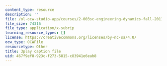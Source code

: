 ```yaml
---
content_type: resource
description: ''
file: /ol-ocw-studio-app/courses/2-003sc-engineering-dynamics-fall-2011/467f9ef8923cf2735815c83941e6eab8_QHTJK0v404U.srt
file_size: 74316
file_type: application/x-subrip
learning_resource_types: []
license: https://creativecommons.org/licenses/by-nc-sa/4.0/
ocw_type: OCWFile
resourcetype: Other
title: 3play caption file
uid: 467f9ef8-923c-f273-5815-c83941e6eab8
---
```

